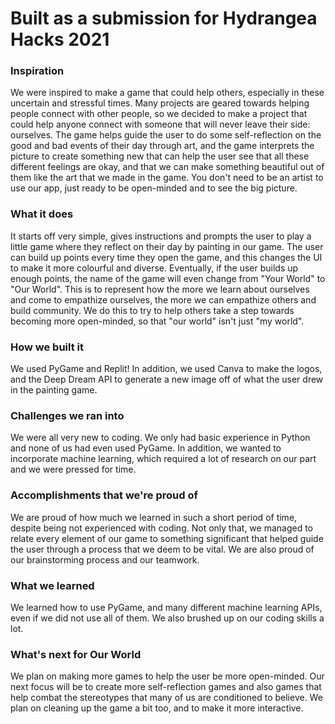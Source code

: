 # Built as a submission for Hydrangea Hacks 2021

### Inspiration
We were inspired to make a game that could help others, especially in these uncertain and stressful times. Many projects are geared towards helping people connect with other people, so we decided to make a project that could help anyone connect with someone that will never leave their side: ourselves. The game helps guide the user to do some self-reflection on the good and bad events of their day through art, and the game interprets the picture to create something new that can help the user see that all these different feelings are okay, and that we can make something beautiful out of them like the art that we made in the game. You don't need to be an artist to use our app, just ready to be open-minded and to see the big picture.

### What it does
It starts off very simple, gives instructions and prompts the user to play a little game where they reflect on their day by painting in our game. The user can build up points every time they open the game, and this changes the UI to make it more colourful and diverse. Eventually, if the user builds up enough points, the name of the game will even change from "Your World" to "Our World". This is to represent how the more we learn about ourselves and come to empathize ourselves, the more we can empathize others and build community. We do this to try to help others take a step towards becoming more open-minded, so that "our world" isn't just "my world".

### How we built it
We used PyGame and Replit! In addition, we used Canva to make the logos, and the Deep Dream API to generate a new image off of what the user drew in the painting game.

### Challenges we ran into
We were all very new to coding. We only had basic experience in Python and none of us had even used PyGame. In addition, we wanted to incorporate machine learning, which required a lot of research on our part and we were pressed for time.

### Accomplishments that we're proud of
We are proud of how much we learned in such a short period of time, despite being not experienced with coding. Not only that, we managed to relate every element of our game to something significant that helped guide the user through a process that we deem to be vital. We are also proud of our brainstorming process and our teamwork.

### What we learned
We learned how to use PyGame, and many different machine learning APIs, even if we did not use all of them. We also brushed up on our coding skills a lot.

### What's next for Our World
We plan on making more games to help the user be more open-minded. Our next focus will be to create more self-reflection games and also games that help combat the stereotypes that many of us are conditioned to believe. We plan on cleaning up the game a bit too, and to make it more interactive.
